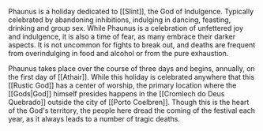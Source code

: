 Phaunus is a holiday dedicated to [[Slint]], the God of Indulgence. Typically celebrated by abandoning inhibitions, indulging in dancing, feasting, drinking and group sex. While Phaunus is a celebration of unfettered joy and indulgence, it is also a time of fear, as many embrace their darker aspects. It is not uncommon for fights to break out, and deaths are frequent from overindulging in food and alcohol or from the pure exhaustion.

Phaunus takes place over the course of three days and begins, annually, on the first day of [[Athair]]. While this holiday is celebrated anywhere that this [[Rustic God]] has a center of worship, the primary location where the [[Gods|God]] himself presides happens in the [[Cromlech do Deus Quebrado]] outside the city of [[Porto Coelbren]]. Though this is the heart of the God's territory, the people here dread the coming of the festival each year, as it always leads to a number of tragic deaths.